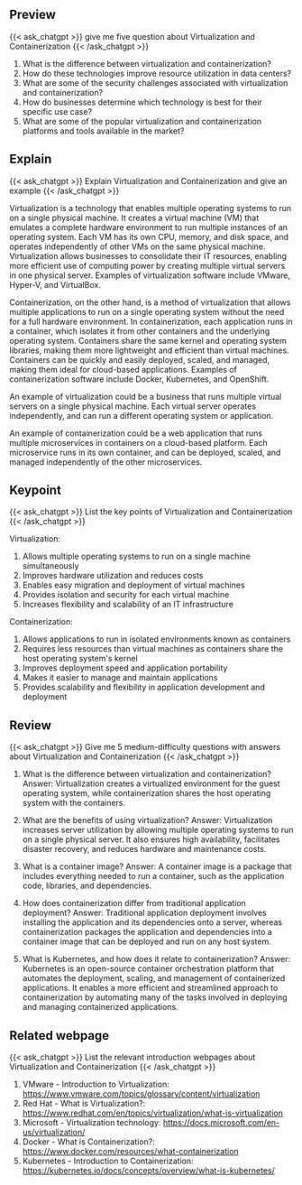 ## Preview
{{< ask_chatgpt >}}
give me five question about Virtualization and Containerization
{{< /ask_chatgpt >}}



1. What is the difference between virtualization and containerization?
2. How do these technologies improve resource utilization in data centers?
3. What are some of the security challenges associated with virtualization and containerization?
4. How do businesses determine which technology is best for their specific use case?
5. What are some of the popular virtualization and containerization platforms and tools available in the market?   

## Explain
{{< ask_chatgpt >}}
Explain Virtualization and Containerization and give an example
{{< /ask_chatgpt >}}



Virtualization is a technology that enables multiple operating systems to run on a single physical machine. It creates a virtual machine (VM) that emulates a complete hardware environment to run multiple instances of an operating system. Each VM has its own CPU, memory, and disk space, and operates independently of other VMs on the same physical machine. Virtualization allows businesses to consolidate their IT resources, enabling more efficient use of computing power by creating multiple virtual servers in one physical server. Examples of virtualization software include VMware, Hyper-V, and VirtualBox.

Containerization, on the other hand, is a method of virtualization that allows multiple applications to run on a single operating system without the need for a full hardware environment. In containerization, each application runs in a container, which isolates it from other containers and the underlying operating system. Containers share the same kernel and operating system libraries, making them more lightweight and efficient than virtual machines. Containers can be quickly and easily deployed, scaled, and managed, making them ideal for cloud-based applications. Examples of containerization software include Docker, Kubernetes, and OpenShift.

An example of virtualization could be a business that runs multiple virtual servers on a single physical machine. Each virtual server operates independently, and can run a different operating system or application.

An example of containerization could be a web application that runs multiple microservices in containers on a cloud-based platform. Each microservice runs in its own container, and can be deployed, scaled, and managed independently of the other microservices.   

## Keypoint
{{< ask_chatgpt >}}
List the key points of Virtualization and Containerization
{{< /ask_chatgpt >}}



Virtualization:
1. Allows multiple operating systems to run on a single machine simultaneously
2. Improves hardware utilization and reduces costs
3. Enables easy migration and deployment of virtual machines
4. Provides isolation and security for each virtual machine
5. Increases flexibility and scalability of an IT infrastructure

Containerization:
1. Allows applications to run in isolated environments known as containers
2. Requires less resources than virtual machines as containers share the host operating system's kernel
3. Improves deployment speed and application portability
4. Makes it easier to manage and maintain applications
5. Provides scalability and flexibility in application development and deployment   

## Review
{{< ask_chatgpt >}}
Give me 5 medium-difficulty questions with answers about Virtualization and Containerization
{{< /ask_chatgpt >}}



1. What is the difference between virtualization and containerization?
Answer: Virtualization creates a virtualized environment for the guest operating system, while containerization shares the host operating system with the containers.

2. What are the benefits of using virtualization?
Answer: Virtualization increases server utilization by allowing multiple operating systems to run on a single physical server. It also ensures high availability, facilitates disaster recovery, and reduces hardware and maintenance costs.

3. What is a container image?
Answer: A container image is a package that includes everything needed to run a container, such as the application code, libraries, and dependencies.

4. How does containerization differ from traditional application deployment?
Answer: Traditional application deployment involves installing the application and its dependencies onto a server, whereas containerization packages the application and dependencies into a container image that can be deployed and run on any host system.

5. What is Kubernetes, and how does it relate to containerization?
Answer: Kubernetes is an open-source container orchestration platform that automates the deployment, scaling, and management of containerized applications. It enables a more efficient and streamlined approach to containerization by automating many of the tasks involved in deploying and managing containerized applications.   

## Related webpage
{{< ask_chatgpt >}}
List the relevant introduction webpages about Virtualization and Containerization
{{< /ask_chatgpt >}}



1. VMware - Introduction to Virtualization: https://www.vmware.com/topics/glossary/content/virtualization
2. Red Hat - What is Virtualization?: https://www.redhat.com/en/topics/virtualization/what-is-virtualization
3. Microsoft - Virtualization technology: https://docs.microsoft.com/en-us/virtualization/
4. Docker - What is Containerization?: https://www.docker.com/resources/what-containerization
5. Kubernetes - Introduction to Containerization: https://kubernetes.io/docs/concepts/overview/what-is-kubernetes/   

